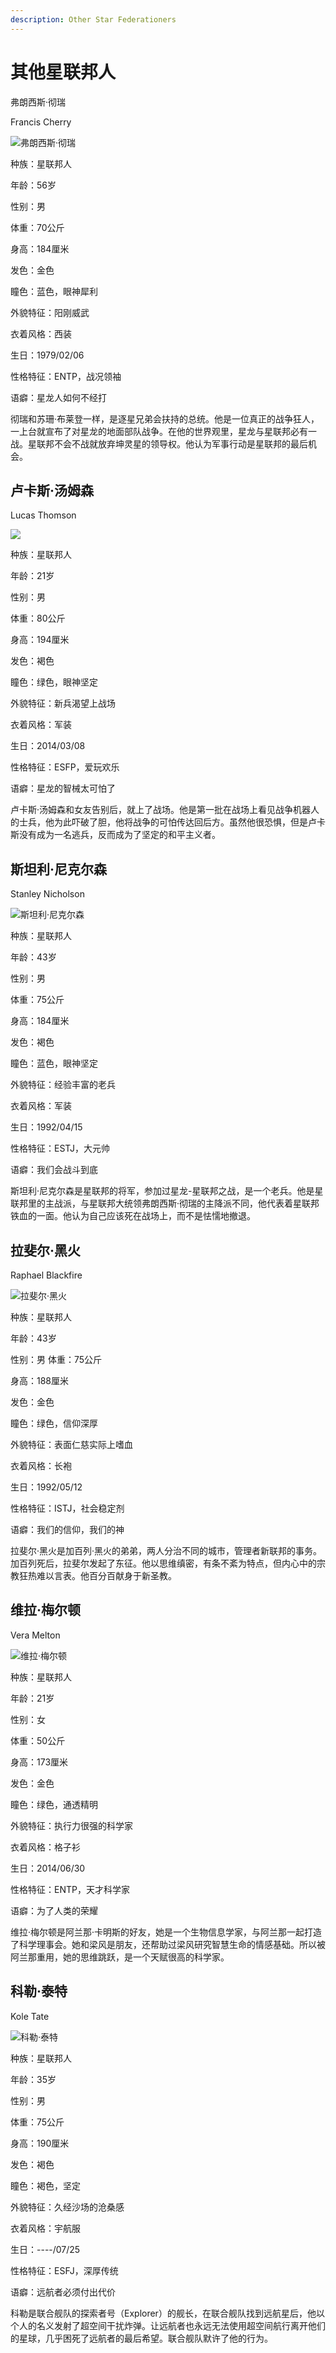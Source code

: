```yaml
---
description: Other Star Federationers
---
```


# 其他星联邦人

弗朗西斯·彻瑞


Francis Cherry



![弗朗西斯·彻瑞](../../.gitbook/assets/fu-lang-xi-si-che-rui-.jpg)

种族：星联邦人

年龄：56岁

性别：男

体重：70公斤

身高：184厘米

发色：金色

瞳色：蓝色，眼神犀利

外貌特征：阳刚威武

衣着风格：西装

生日：1979/02/06

性格特征：ENTP，战况领袖

语癖：星龙人如何不经打

彻瑞和苏珊·布莱登一样，是逐星兄弟会扶持的总统。他是一位真正的战争狂人，一上台就宣布了对星龙的地面部队战争。在他的世界观里，星龙与星联邦必有一战。星联邦不会不战就放弃坤灵星的领导权。他认为军事行动是星联邦的最后机会。

## 卢卡斯·汤姆森&#x20;

Lucas Thomson

![](../../.gitbook/assets/卢卡斯·汤姆森.jpg)

种族：星联邦人&#x20;

年龄：21岁&#x20;

性别：男&#x20;

体重：80公斤&#x20;

身高：194厘米&#x20;

发色：褐色&#x20;

瞳色：绿色，眼神坚定

&#x20;外貌特征：新兵渴望上战场

衣着风格：军装

生日：2014/03/08

性格特征：ESFP，爱玩欢乐

语癖：星龙的智械太可怕了

卢卡斯·汤姆森和女友告别后，就上了战场。他是第一批在战场上看见战争机器人的士兵，他为此吓破了胆，他将战争的可怕传达回后方。虽然他很恐惧，但是卢卡斯没有成为一名逃兵，反而成为了坚定的和平主义者。

## 斯坦利·尼克尔森&#x20;

Stanley Nicholson

![斯坦利·尼克尔森](../../.gitbook/assets/斯坦利·尼克尔森.jpg)

种族：星联邦人&#x20;

年龄：43岁&#x20;

性别：男&#x20;

体重：75公斤&#x20;

身高：184厘米&#x20;

发色：褐色&#x20;

瞳色：蓝色，眼神坚定

外貌特征：经验丰富的老兵

衣着风格：军装

生日：1992/04/15

性格特征：ESTJ，大元帅

语癖：我们会战斗到底

斯坦利·尼克尔森是星联邦的将军，参加过星龙-星联邦之战，是一个老兵。他是星联邦里的主战派，与星联邦大统领弗朗西斯·彻瑞的主降派不同，他代表着星联邦铁血的一面。他认为自己应该死在战场上，而不是怯懦地撤退。

## 拉斐尔·黑火&#x20;

Raphael Blackfire

![拉斐尔·黑火](../../.gitbook/assets/拉斐尔·黑火.jpg)

种族：星联邦人&#x20;

年龄：43岁&#x20;

性别：男 体重：75公斤&#x20;

身高：188厘米&#x20;

发色：金色&#x20;

瞳色：绿色，信仰深厚

外貌特征：表面仁慈实际上嗜血

衣着风格：长袍

生日：1992/05/12

性格特征：ISTJ，社会稳定剂

语癖：我们的信仰，我们的神

拉斐尔·黑火是加百列·黑火的弟弟，两人分治不同的城市，管理者新联邦的事务。加百列死后，拉斐尔发起了东征。他以思维缜密，有条不紊为特点，但内心中的宗教狂热难以言表。他百分百献身于新圣教。

## 维拉·梅尔顿

Vera Melton

![维拉·梅尔顿](../../.gitbook/assets/维拉·梅尔顿.jpg)

种族：星联邦人&#x20;

年龄：21岁&#x20;

性别：女&#x20;

体重：50公斤

身高：173厘米&#x20;

发色：金色&#x20;

瞳色：绿色，通透精明

外貌特征：执行力很强的科学家

衣着风格：格子衫

生日：2014/06/30

性格特征：ENTP，天才科学家

语癖：为了人类的荣耀

维拉·梅尔顿是阿兰那·卡明斯的好友，她是一个生物信息学家，与阿兰那一起打造了科学理事会。她和梁风是朋友，还帮助过梁风研究智慧生命的情感基础。所以被阿兰那重用，她的思维跳跃，是一个天赋很高的科学家。

## 科勒·泰特&#x20;

Kole Tate

![科勒·泰特](../../.gitbook/assets/科勒·泰特.jpg)

种族：星联邦人&#x20;

年龄：35岁&#x20;

性别：男&#x20;

体重：75公斤&#x20;

身高：190厘米&#x20;

发色：褐色&#x20;

瞳色：褐色，坚定&#x20;

外貌特征：久经沙场的沧桑感&#x20;

衣着风格：宇航服&#x20;

生日：----/07/25

性格特征：ESFJ，深厚传统&#x20;

语癖：远航者必须付出代价

科勒是联合舰队的探索者号（Explorer）的舰长，在联合舰队找到远航星后，他以个人的名义发射了超空间干扰炸弹。让远航者也永远无法使用超空间航行离开他们的星球，几乎困死了远航者的最后希望。联合舰队默许了他的行为。
